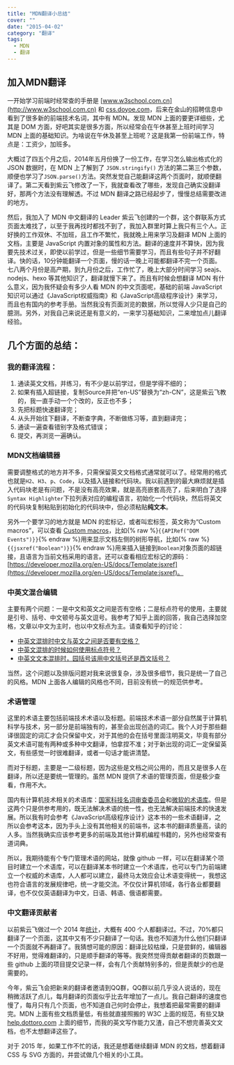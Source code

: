 ```yaml
---
title: "MDN翻译小总结"
cover: ""
date: "2015-04-02"
category: "翻译"
tags:
  - MDN
  - 翻译
---
```


## 加入MDN翻译

一开始学习前端时经常查的手册是 [www.w3school.com.cn](http://www.w3school.com.cn) 和 [css.doyoe.com](http://css.doyoe.com)，后来在金山的招聘信息中看到了很多新的前端技术名词，其中有 MDN。发现 MDN 上面的要更详细些，尤其是 DOM 方面，好吧其实是很多方面，所以经常会在午休甚至上班时间学习 MDN 上面的基础知识。为啥说在午休及甚至上班呢？这是我第一份前端工作，特点是：工资少，加班多。

大概过了四五个月之后，2014年五月份换了一份工作，在学习怎么输出格式化的 JSON 数据时，在 MDN 上了解到了 `JSON.stringify()` 方法的第二第三个参数，顺便也学习了`JSON.parse()`方法。突然发觉自己能翻译这两个页面时，就顺便翻译了。第二天看到紫云飞修改了一下，我就查看改了哪些，发现自己确实没翻译好，那两个方法没有理解透。不过 MDN 翻译之路已经起步了，慢慢总结需要改进的地方。

然后，我加入了 MDN 中文翻译的 Leader 紫云飞创建的一个群，这个群联系方式页面太难找了，以至于我再找时都找不到了，我加入群里时算上我只有三个人。正好换的工作双休、不加班，且工作不繁忙，我就晚上用来学习及翻译 MDN 上面的文档，主要是 JavaScript 内置对象的属性和方法。翻译的速度并不算快，因为我要先技术过关，即使以前学过，但是一些细节需要学习，而且有些句子并不好翻译。快的话，10分钟能翻译一个页面，慢的话一晚上可能都翻译不完一个页面。七八两个月份是高产期，到九月份之后，工作忙了，晚上大部分时间学习 seajs、nodejs、hexo 等其他知识了，翻译就慢下来了。而且有时候会想翻译 MDN 有什么意义，因为我怀疑会有多少人看 MDN 的中文页面呢，基础的前端 JavaScript 知识可以通过《JavaScript权威指南》和《JavaScript高级程序设计》来学习，而且也有国内的参考手册。当然我没有页面浏览的数据，所以觉得人少只是自己的臆测。另外，对我自己来说还是有意义的，一来学习基础知识，二来增加点儿翻译经验。

## 几个方面的总结：

### 我的翻译流程：

1. 通读英文文档，并练习，有不少是以前学过，但是学得不细的；
2. 如果有插入超链接，复制Source并把“en-US”替换为“zh-CN”，这是紫云飞教的，我一直手动一个个改的，反正也不多；
3. 先把标题快速翻译完；
4. 从头开始往下翻译，不断查字典，不断做练习等，直到翻译完；
5. 通读一遍查看错别字及格式错误；
6. 提交，再浏览一遍确认。

### MDN文档编辑器

需要调整格式的地方并不多，只需保留英文文档格式通常就可以了。经常用的格式也就是`H2`、`H3`、`p`、`Code`，以及插入链接和代码块。我以前遇到的最大麻烦就是插入代码块老是有问题，不是没有高亮效果，就是高亮嵌套高亮了，后来明白了选择`Syntax Highlighter`下拉列表对应的编程语言，初始化一个代码块，然后将英文的代码块复制粘贴到初始化的代码块中，但必须粘贴**纯文本**。

另外一个要学习的地方就是 MDN 的宏标记，或者叫宏标签，英文称为“Custom macros”，可以查看 [Custom macros](https://developer.mozilla.org/en-US/docs/MDN/Contribute/Content/Custom_macros)，比如{% raw %}`{{APIRef("DOM Events")}}`{% endraw %}用来显示文档左侧的树形导航，比如{% raw %}`{{jsxref("Boolean")}}`{% endraw %}用来插入链接到`Boolean`对象页面的超链接，且语言为当前文档采用的语言。还可以查看相应宏标记的源码：[https://developer.mozilla.org/en-US/docs/Template:jsxref](https://developer.mozilla.org/en-US/docs/Template:jsxref)。

### 中英文混合编辑

主要有两个问题：一是中文和英文之间是否有空格；二是标点符号的使用，主要就是引号、括号、中文顿号与英文逗号。我参考了知乎上面的回答，我自己选择加空格，文章以中文为主时，也以中文标点为主。请查看知乎的讨论：

- [中英文混排时中文与英文之间是否要有空格？](http://www.zhihu.com/question/19587406)
- [中英文混排的时候如何使用标点符号？](http://www.zhihu.com/question/19695720)
- [中英文文本混排时，园括号该用中文括号还是西文括号？](http://www.zhihu.com/question/20488833)

当然，这个问题以及排版问题对我来说很复杂，涉及很多细节，我只是统一了自己的风格。MDN 上面各人编辑的风格也不同，目前没有统一的规范供参考。

### 术语管理

这里的术语主要包括前端技术术语以及标题。前端技术术语一部分自然属于计算机科学与技术，另一部分是前端独有的，甚至会出现创造的词汇。我个人对于那些翻译很固定的词汇才会只保留中文，对于其他的会在括号里面注明英文，毕竟有部分英文术语可能有两种或多种中文翻译，怕拿捏不准；对于新出现的词汇一定保留英文，有些感觉一时很难翻译，或者一句话才能讲清楚。

而对于标题，主要是一二级标题，因为这些是文档之间公用的，而且又是很多人在翻译，所以还是要统一管理的。虽然 MDN 提供了术语的管理页面，但是极少查看，作用不大。

国内有计算机技术相关的术语库：[国家科技名词审查委员会](http://www.cnctst.cn/)和[微软的术语库](http://www.microsoft.com/Language/zh-cn/Search.aspx)。但是这两个只是供参考用的，既无法解决术语的统一性，也无法解决前端技术的快速发展。所以我有时会参考《JavaScript高级程序设计》这本书的一些术语翻译，之所以会参考这本，因为手头上没有其他相关的前端书，这本书的翻译质量高，读的人多。当然我确实应该参考更多的前端及其他计算机编程书籍的，另外也经常查有道词典。

所以，我期待能有个专门管理术语的网站，就像 github 一样，可以在翻译某个项目时建立一个术语库，可以在翻译某本书时建立一个术语库，也可以专门为前端建立一个权威的术语库，人人都可以建立，最终马太效应会让术语变得统一，我想这也符合语言的发展规律吧，统一才能交流。不仅仅计算机领域，各行各业都要翻译，也不仅仅英语翻译为中文，日语、韩语、俄语都需要。

### 中文翻译贡献者

以前紫云飞做过一个 2014 年[统计](http://weibo.com/p/1001603800332185524370)，大概有 400 个人都翻译过。不过，70%都只翻译了一个页面，这其中又有不少只翻译了一句话。我也不知道为什么他们只翻译一个页面就不再翻译了。我猜想可能的原因：翻译比较枯燥，只是尝鲜的，编辑器不好用，觉得难翻译的，只是顺手翻译的等等。我突然觉得贡献者翻译的页数跟一些 github 上面的项目提交记录一样，会有几个贡献特别多的，但是贡献少的也是需要的。

今年，紫云飞会把新来的翻译者邀请到QQ群，QQ群以前几乎没人说话的，现在稍微活跃了点儿，每月翻译的页面似乎比去年增加了一点儿。我自己翻译的速度也慢了，每月只有几个页面，也不知道自己何时会停止，我想着把最常需要的翻译完。MDN 上面有些文档质量低，有些就直接照搬的 W3C 上面的规范，有些又缺 [help.dottoro.com](help.dottoro.com) 上面的细节，而我的英文写作能力又渣，自己不想完善英文文档，也不太想翻译这些了。

对于 2015 年，如果工作不忙的话，我还是想着继续翻译 MDN 的文档，想着翻译 CSS 与 SVG 方面的，并尝试做几个相关的小工具。
